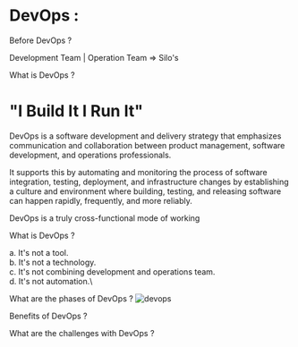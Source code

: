 # DevOps :

Before DevOps ?

Development Team                                   |                         Operation Team        => Silo's

What is DevOps ?
 
# "I Build It I Run It"

DevOps is a software development and delivery strategy that emphasizes communication and collaboration between product management, software development, and operations professionals.

It supports this by automating and monitoring the process of software integration, testing, deployment, and infrastructure changes by establishing a culture and environment where building, testing, and releasing software can happen rapidly, frequently, and more reliably.

DevOps is a truly cross-functional mode of working

What is DevOps ?

a. It's not a tool.\
b. It's not a technology.\
c. It's not combining development and operations team.\
d. It's not automation.\

What are the phases of DevOps ?
![devops](https://user-images.githubusercontent.com/30971809/62235458-4e030880-b3cd-11e9-9071-66b1f877ad2a.png)

Benefits of DevOps ?

What are the challenges with DevOps ?

